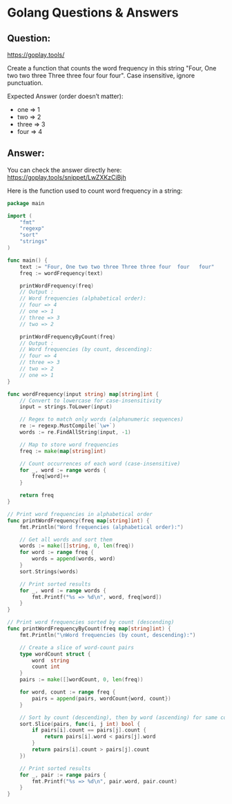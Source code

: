 # Golang Questions & Answers

## Question:
https://goplay.tools/

Create a function that counts the word frequency in this string "Four, One two two three Three three four  four   four".  Case insensitive, ignore punctuation.

Expected Answer (order doesn’t matter):
- one   => 1
- two   => 2
- three => 3
- four  => 4


## Answer:
You can check the answer directly here: https://goplay.tools/snippet/LwZXKzCiBjh

Here is the function used to count word frequency in a string:
```go
package main

import (
	"fmt"
	"regexp"
	"sort"
	"strings"
)

func main() {
	text := "Four, One two two three Three three four  four   four"
	freq := wordFrequency(text)

	printWordFrequency(freq)
	// Output :
	// Word frequencies (alphabetical order):
	// four => 4
	// one => 1
	// three => 3
	// two => 2

	printWordFrequencyByCount(freq)
	// Output :
	// Word frequencies (by count, descending):
	// four => 4
	// three => 3
	// two => 2
	// one => 1
}

func wordFrequency(input string) map[string]int {
	// Convert to lowercase for case-insensitivity
	input = strings.ToLower(input)

	// Regex to match only words (alphanumeric sequences)
	re := regexp.MustCompile(`\w+`)
	words := re.FindAllString(input, -1)

	// Map to store word frequencies
	freq := make(map[string]int)

	// Count occurrences of each word (case-insensitive)
	for _, word := range words {
		freq[word]++
	}

	return freq
}

// Print word frequencies in alphabetical order
func printWordFrequency(freq map[string]int) {
	fmt.Println("Word frequencies (alphabetical order):")

	// Get all words and sort them
	words := make([]string, 0, len(freq))
	for word := range freq {
		words = append(words, word)
	}
	sort.Strings(words)

	// Print sorted results
	for _, word := range words {
		fmt.Printf("%s => %d\n", word, freq[word])
	}
}

// Print word frequencies sorted by count (descending)
func printWordFrequencyByCount(freq map[string]int) {
	fmt.Println("\nWord frequencies (by count, descending):")

	// Create a slice of word-count pairs
	type wordCount struct {
		word  string
		count int
	}
	pairs := make([]wordCount, 0, len(freq))

	for word, count := range freq {
		pairs = append(pairs, wordCount{word, count})
	}

	// Sort by count (descending), then by word (ascending) for same counts
	sort.Slice(pairs, func(i, j int) bool {
		if pairs[i].count == pairs[j].count {
			return pairs[i].word < pairs[j].word
		}
		return pairs[i].count > pairs[j].count
	})

	// Print sorted results
	for _, pair := range pairs {
		fmt.Printf("%s => %d\n", pair.word, pair.count)
	}
}
```